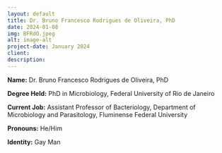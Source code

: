 ```yaml
---
layout: default
title: Dr. Bruno Francesco Rodrigues de Oliveira, PhD
date: 2024-01-08
img: BFRdO.jpeg
alt: image-alt
project-date: January 2024
client: 
description:
---
```


**Name:** Dr. Bruno Francesco Rodrigues de Oliveira, PhD

**Degree Held:** PhD in Microbiology, Federal University of Rio de Janeiro

**Current Job:** Assistant Professor of Bacteriology, Department of Microbiology and Parasitology, Fluminense Federal University

**Pronouns:** He/Him

**Identity:** Gay Man
